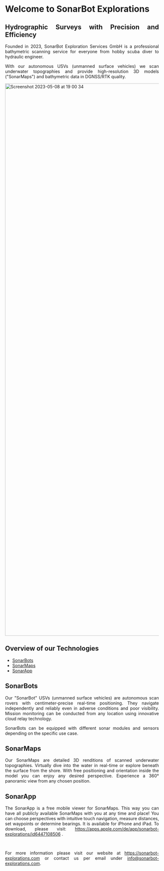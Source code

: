 <div align="justify">

# Welcome to SonarBot Explorations

## Hydrographic Surveys with Precision and Efficiency

Founded in 2023, SonarBot Exploration Services GmbH is a professional bathymetric scanning service for everyone from hobby scuba diver to hydraulic engineer.

With our autonomous USVs (unmanned surface vehicles) we scan underwater topographies and provide high-resolution 3D models ("SonarMaps") and bathymetric data in DGNSS/RTK quality.

<img width="1809" alt="Screenshot 2023-05-08 at 19 00 34" src="https://github.com/sonarbot-explorations/.github/assets/155586093/e569d627-c3b2-4dec-b95b-9ae4ceaaedb6">

## Overview of our Technologies

- [SonarBots](#sonarbots)
- [SonarMaps](#sonarmaps)
- [SonarApp](#sonarapp)

<a name="sonarbots"></a>
## SonarBots

Our "SonarBot" USVs (unmanned surface vehicles) are autonomous scan rovers with centimeter-precise real-time positioning. They navigate independently and reliably even in adverse conditions and poor visibility. Mission monitoring can be conducted from any location using innovative cloud relay technology.

SonarBots can be equipped with different sonar modules and sensors depending on the specific use case.

<a name="sonarmaps"></a>
## SonarMaps

Our SonarMaps are detailed 3D renditions of scanned underwater topographies. Virtually dive into the water in real-time or explore beneath the surface from the shore. With free positioning and orientation inside the model you can enjoy any desired perspective. Experience a 360° panoramic view from any chosen position. 

<a name="sonarapp"></a>
## SonarApp

The SonarApp is a free mobile viewer for SonarMaps. This way you can have all publicly available SonarMaps with you at any time and place! You can choose perspectives with intuitive touch navigation, measure distances, set waypoints or determine bearings. It is available for iPhone and iPad. To download, please visit: https://apps.apple.com/de/app/sonarbot-explorations/id6447108506 .

<br>

For more information please visit our website at https://sonarbot-explorations.com or contact us per email under info@sonarbot-explorations.com.

</div>

